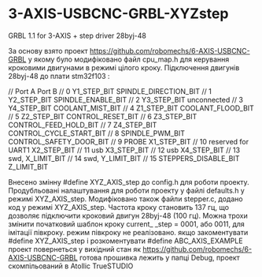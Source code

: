# 3-AXIS-USBCNC-GRBL-XYZstep
GRBL 1.1 for 3-AXIS + step driver 28byj-48

За основу взято проект https://github.com/robomechs/6-AXIS-USBCNC-GRBL у якому було модифіковано файл cpu_map.h для керування кроковими двигунами в режимі цілого кроку.
Підключення двигунів 28byj-48 до плати stm32f103 :

  //	Port A                    						Port B
  //	0  Y1_STEP_BIT					        		SPINDLE_DIRECTION_BIT
  //	1  Y2_STEP_BIT					        		SPINDLE_ENABLE_BIT
  //	2  Y3_STEP_BIT									    unconnected
  //	3  Y4_STEP_BIT								      COOLANT_MIST_BIT
  //	4  Z1_STEP_BIT							   	    COOLANT_FLOOD_BIT
  //	5  Z2_STEP_BIT								      CONTROL_RESET_BIT
  //	6  Z3_STEP_BIT								      CONTROL_FEED_HOLD_BIT
  //	7  Z4_STEP_BIT								      CONTROL_CYCLE_START_BIT
  //	8  SPINDLE_PWM_BIT							    CONTROL_SAFETY_DOOR_BIT
  //	9  PROBE	                	        X1_STEP_BIT
  //	10 reserved for UART1 	            X2_STEP_BIT
  //	11 usb											        X3_STEP_BIT
  //	12 usb										        	X4_STEP_BIT
  //	13 swd, 	                      		X_LIMIT_BIT
  //	14 swd, 	                        	Y_LIMIT_BIT
  //	15 STEPPERS_DISABLE_BIT							Z_LIMIT_BIT

   Внесено змінну #define XYZ_AXIS_step до config.h для роботи проекту.
   Продубльовані налаштування для роботи проекту у файлі defaults.h у режимі XYZ_AXIS_step.
   Модифіковано також файли stepper.c, додано код у режимі XYZ_AXIS_step.
   Частота кроку становить 137 гц, що дозволяє підключити кроковий двигун 28byj-48 (100 гц).
   Можна трохи змінити початковий шаблон кроку current_ _step = 0001, або 0011, для імітації півкроку.
   режим півкроку не реалізовано.
   якщо закоментувати #define XYZ_AXIS_step і розкоментувати #define ABC_AXIS_EXAMPLE проект повернеться 
   у вихідний стан як https://github.com/robomechs/6-AXIS-USBCNC-GRBL
   готова прошивка лежить у папці Debug, проект скомпільований в Atollic TrueSTUDIO 
